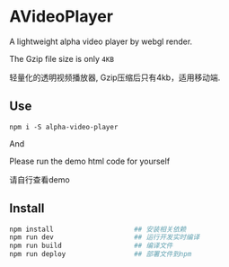 # AVideoPlayer
A lightweight alpha video player by webgl render.

The Gzip file size is only `4KB`

轻量化的透明视频播放器, Gzip压缩后只有4kb，适用移动端.

## Use
```
npm i -S alpha-video-player
```
And 

Please run the demo html code for yourself

请自行查看demo


## Install

```bash
npm install                    ## 安装相关依赖
npm run dev                    ## 运行开发实时编译
npm run build                  ## 编译文件
npm run deploy                 ## 部署文件到npm
```
